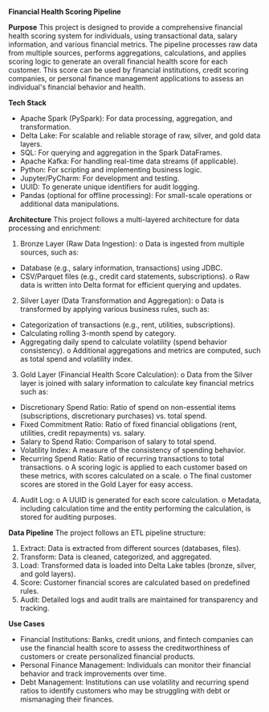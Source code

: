 **Financial Health Scoring Pipeline**

**Purpose**
This project is designed to provide a comprehensive financial health scoring system for individuals, using transactional data, salary information, and various financial metrics. The pipeline processes raw data from multiple sources, performs aggregations, calculations, and applies scoring logic to generate an overall financial health score for each customer. This score can be used by financial institutions, credit scoring companies, or personal finance management applications to assess an individual's financial behavior and health.

**Tech Stack**
* Apache Spark (PySpark): For data processing, aggregation, and transformation.
* Delta Lake: For scalable and reliable storage of raw, silver, and gold data layers.
* SQL: For querying and aggregation in the Spark DataFrames.
* Apache Kafka: For handling real-time data streams (if applicable).
* Python: For scripting and implementing business logic.
* Jupyter/PyCharm: For development and testing.
* UUID: To generate unique identifiers for audit logging.
* Pandas (optional for offline processing): For small-scale operations or additional data manipulations.
  
**Architecture**
This project follows a multi-layered architecture for data processing and enrichment:
1. Bronze Layer (Raw Data Ingestion):
o Data is ingested from multiple sources, such as:
* Database (e.g., salary information, transactions) using JDBC.
* CSV/Parquet files (e.g., credit card statements, subscriptions).
o Raw data is written into Delta format for efficient querying and updates.

2. Silver Layer (Data Transformation and Aggregation):
o Data is transformed by applying various business rules, such as:
* Categorization of transactions (e.g., rent, utilities, subscriptions).
* Calculating rolling 3-month spend by category.
* Aggregating daily spend to calculate volatility (spend behavior consistency).
o Additional aggregations and metrics are computed, such as total spend and volatility index.

3. Gold Layer (Financial Health Score Calculation):
o Data from the Silver layer is joined with salary information to calculate key financial metrics such as:
* Discretionary Spend Ratio: Ratio of spend on non-essential items (subscriptions, discretionary purchases) vs. total spend.
* Fixed Commitment Ratio: Ratio of fixed financial obligations (rent, utilities, credit repayments) vs. salary.
* Salary to Spend Ratio: Comparison of salary to total spend.
* Volatility Index: A measure of the consistency of spending behavior.
* Recurring Spend Ratio: Ratio of recurring transactions to total transactions.
o A scoring logic is applied to each customer based on these metrics, with scores calculated on a scale.
o The final customer scores are stored in the Gold Layer for easy access.

4. Audit Log:
o A UUID is generated for each score calculation.
o Metadata, including calculation time and the entity performing the calculation, is stored for auditing purposes.

**Data Pipeline**
The project follows an ETL pipeline structure:
1. Extract: Data is extracted from different sources (databases, files).
2. Transform: Data is cleaned, categorized, and aggregated.
3. Load: Transformed data is loaded into Delta Lake tables (bronze, silver, and gold layers).
4. Score: Customer financial scores are calculated based on predefined rules.
5. Audit: Detailed logs and audit trails are maintained for transparency and tracking.
   
**Use Cases**
* Financial Institutions: Banks, credit unions, and fintech companies can use the financial health score to assess the creditworthiness of customers or create personalized financial products.
* Personal Finance Management: Individuals can monitor their financial behavior and track improvements over time.
* Debt Management: Institutions can use volatility and recurring spend ratios to identify customers who may be struggling with debt or mismanaging their finances.
